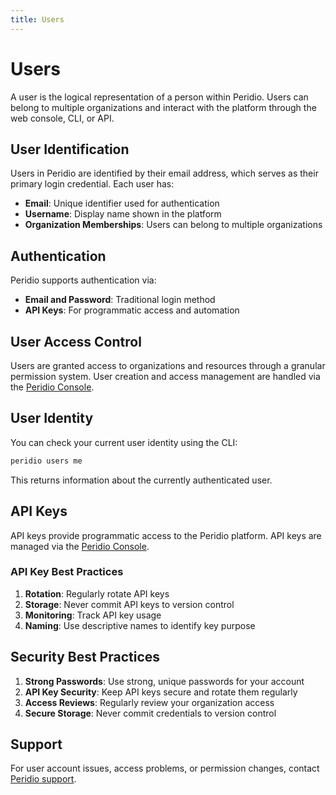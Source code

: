 ```yaml
---
title: Users
---
```


# Users

A user is the logical representation of a person within Peridio. Users can belong to multiple organizations and interact with the platform through the web console, CLI, or API.

## User Identification

Users in Peridio are identified by their email address, which serves as their primary login credential. Each user has:

- **Email**: Unique identifier used for authentication
- **Username**: Display name shown in the platform
- **Organization Memberships**: Users can belong to multiple organizations

## Authentication

Peridio supports authentication via:

- **Email and Password**: Traditional login method
- **API Keys**: For programmatic access and automation

## User Access Control

Users are granted access to organizations and resources through a granular permission system. User creation and access management are handled via the [Peridio Console](https://console.peridio.com/).

## User Identity

You can check your current user identity using the CLI:

```bash
peridio users me
```

This returns information about the currently authenticated user.

## API Keys

API keys provide programmatic access to the Peridio platform. API keys are managed via the [Peridio Console](https://console.peridio.com/).

### API Key Best Practices

1. **Rotation**: Regularly rotate API keys
2. **Storage**: Never commit API keys to version control
3. **Monitoring**: Track API key usage
4. **Naming**: Use descriptive names to identify key purpose

## Security Best Practices

1. **Strong Passwords**: Use strong, unique passwords for your account
2. **API Key Security**: Keep API keys secure and rotate them regularly
3. **Access Reviews**: Regularly review your organization access
4. **Secure Storage**: Never commit credentials to version control

## Support

For user account issues, access problems, or permission changes, contact [Peridio support](mailto:support@peridio.com).
